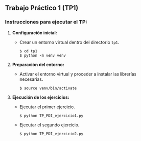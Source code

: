 ## Trabajo Práctico 1 (TP1)

### Instrucciones para ejecutar el TP:

1. **Configuración inicial:**

   - Crear un entorno virtual dentro del directorio `tp1`.
     ```
     $ cd tp1
     $ python -m venv venv
     ```

2. **Preparación del entorno:**

   - Activar el entorno virtual y proceder a instalar las librerías necesarias.
     ```
     $ source venv/bin/activate
     ```

3. **Ejecución de los ejercicios:**

   - Ejecutar el primer ejercicio.
     ```
     $ python TP_PDI_ejercicio1.py
     ```
   - Ejecutar el segundo ejercicio.
     ```
     $ python TP_PDI_ejercicio2.py
     ```


